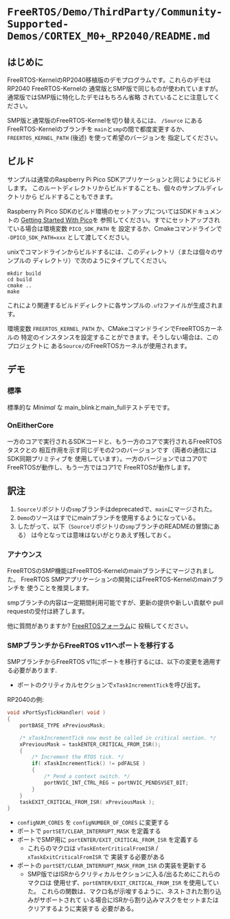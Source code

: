 # `FreeRTOS/Demo/ThirdParty/Community-Supported-Demos/CORTEX_M0+_RP2040/README.md`

## はじめに

FreeRTOS-KernelのRP2040移植版のデモプログラムです。これらのデモはRP2040 FreeRTOS-Kernelの
通常版とSMP版で同じものが使われていますが。通常版ではSMP版に特化したデモはもちろん省略
されていることに注意してください。

SMP版と通常版のFreeRTOS-Kernelを切り替えるには、 `/Source` にあるFreeRTOS-Kernelのブランチを
`main`と`smp`の間で都度変更するか、`FREERTOS_KERNEL_PATH` (後述) を使って希望のバージョンを
指定してください。

## ビルド

サンプルは通常のRaspberry Pi Pico SDKアプリケーションと同じようにビルドします。
このルートディレクトリからビルドすることも、個々のサンプルディレクトリから
ビルドすることもできます。

Raspberry Pi Pico SDKのビルド環境のセットアップについてはSDKドキュメントの
[Getting Started With Pico](https://datasheets.raspberrypi.org/pico/getting-started-with-pico.pdf)を
参照してください。すでにセットアップされている場合は環境変数 `PICO_SDK_PATH` を
設定するか、Cmakeコマンドラインで `-DPICO_SDK_PATH=xxx` として渡してください。

unixでコマンドラインからビルドするには、このディレクトリ（または個々のサンプルの
ディレクトリ）で次のようにタイプしてください。

```shell
mkdir build
cd build
cmake ..
make
```

これにより関連するビルドディレクトに各サンプルの`.uf2`ファイルが生成されます。

環境変数 `FREERTOS_KERNEL_PATH` か、CMakeコマンドラインでFreeRTOSカーネルの
特定のインスタンスを設定することができます。そうしない場合は、このプロジェクトに
ある`Source/`のFreeRTOSカーネルが使用されます。

## デモ

### 標準

標準的な _Minimal_ な main_blinkとmain_fullテストデモです。

### OnEitherCore

一方のコアで実行されるSDKコードと、もう一方のコアで実行されるFreeRTOSタスクとの
相互作用を示す同じデモの2つのバージョンです（両者の通信にはSDK同期プリミティブを
使用しています）。一方のバージョンではコア0でFreeRTOSが動作し、もう一方ではコア1で
FreeRTOSが動作します。

## 訳注

1. `Source`リポジトリの`smp`ブランチはdeprecatedで、`main`にマージされた。
2. `Demo`のソースはすでにmainブランチを使用するようになっている。
3. したがって、以下（`Source`リポジトリの`smp`ブランチのREADMEの冒頭にある）
   は今となっては意味はないがとりあえず残しておく。

### アナウンス

FreeRTOSのSMP機能はFreeRTOS-Kernelのmainブランチにマージされました。
FreeRTOS SMPアプリケーションの開発にはFreeRTOS-Kernelのmainブランチを
使うことを推奨します。

smpブランチの内容は一定期間利用可能ですが、更新の提供や新しい貢献や
pull requestの受付は終了します。

他に質問がありますか? [FreeRTOSフォーラム](https://forums.freertos.org/)に
投稿してください。

### SMPブランチからFreeRTOS v11へポートを移行する

SMPブランチからFreeRTOS v11にポートを移行するには、以下の変更を適用する必要があります.

- ポートのクリティカルセクションで`xTaskIncrementTick`を呼び出す。

RP2040の例:

```c
void xPortSysTickHandler( void )
{
    portBASE_TYPE xPreviousMask;

    /* xTaskIncrementTick now must be called in critical section. */
    xPreviousMask = taskENTER_CRITICAL_FROM_ISR();
    {
        /* Increment the RTOS tick. */
        if( xTaskIncrementTick() != pdFALSE )
        {
            /* Pend a context switch. */
            portNVIC_INT_CTRL_REG = portNVIC_PENDSVSET_BIT;
        }
    }
    taskEXIT_CRITICAL_FROM_ISR( xPreviousMask );
}
```

- `configNUM_CORES` を `configNUMBER_OF_CORES` に変更する
- ポートで `portSET/CLEAR_INTERRUPT_MASK` を定義する
- ポートでSMP用に `portENTER/EXIT_CRITICAL_FROM_ISR` を定義する
    - これらのマクロは `vTaskEnterCriticalFromISR` / `xTaskExitCriticalFromISR` で
      実装する必要がある
- ポートの `portSET/CLEAR_INTERRUPT_MASK_FROM_ISR` の実装を更新する
    - SMP版ではISRからクリティカルセクションに入る/出るためにこれらのマクロは
      使用せず、`portENTER/EXIT_CRITICAL_FROM_ISR` を使用していた。
      これらの関数は、マクロ名が示唆するように、ネストされた割り込みがサポートされて
      いる場合にISRから割り込みマスクをセットまたはクリアするように実装する
      必要がある。
